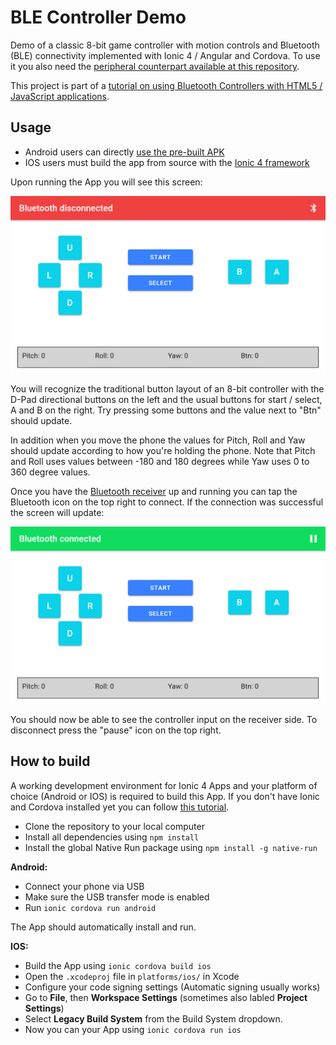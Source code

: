 # BLE Controller Demo
Demo of a classic 8-bit game controller with motion controls and Bluetooth (BLE) connectivity implemented with Ionic 4 / Angular and Cordova. To use it you also need the [peripheral counterpart available at this repository](https://github.com/andypotato/ble-receiver-demo "peripheral counterpart available at this repository").

This project is part of a [tutorial on using Bluetooth Controllers with HTML5 / JavaScript applications](https://medium.com/@andreas.schallwig "tutorial on using Bluetooth Controllers with HTML5 / JavaScript applications").

## Usage

- Android users can directly [use the pre-built APK](https://github.com/andypotato/ble-controller-demo/releases "use the pre-built APK")
- IOS users must build the app from source with the [Ionic 4 framework](https://ionicframework.com/ "Ionic 4 framework")

Upon running the App you will see this screen:

![Controller is disconnected](https://raw.githubusercontent.com/andypotato/ble-controller-demo/master/docs/phone-disconnected.png "Controller is disconnected")

You will recognize the traditional button layout of an 8-bit controller with the D-Pad directional buttons on the left and the usual buttons for start / select, A and B on the right. Try pressing some buttons and the value next to "Btn" should update.

In addition when you move the phone the values for Pitch, Roll and Yaw should update according to how you're holding the phone. Note that Pitch and Roll uses values between -180 and 180 degrees while Yaw uses 0 to 360 degree values.

Once you have the [Bluetooth receiver](https://github.com/andypotato/ble-receiver-demo "Bluetooth receiver") up and running you can tap the Bluetooth icon on the top right to connect. If the connection was successful the screen will update:

![Controller is connected](https://raw.githubusercontent.com/andypotato/ble-controller-demo/master/docs/phone-connected.png "Controller is connected")

You should now be able to see the controller input on the receiver side. To disconnect press the "pause" icon on the top right.

## How to build
A working development environment for Ionic 4 Apps and your platform of choice (Android or IOS) is required to build this App. If you don't have Ionic and Cordova installed yet you can follow [this tutorial](https://ionicframework.com/docs/installation/cli").

- Clone the repository to your local computer
- Install all dependencies using `npm install`
- Install the global Native Run package using `npm install -g native-run`

**Android:**
- Connect your phone via USB
- Make sure the USB transfer mode is enabled
- Run `ionic cordova run android`

The App should automatically install and run.

**IOS:**
- Build the App using `ionic cordova build ios`
- Open the `.xcodeproj` file in `platforms/ios/` in Xcode
- Configure your code signing settings (Automatic signing usually works)
- Go to **File**, then **Workspace Settings** (sometimes also labled **Project Settings**)
- Select **Legacy Build System** from the Build System dropdown.
- Now you can your App using `ionic cordova run ios`
